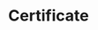 ---
title: Certificate
menu:
  product_voyager_5.0.0-rc.5:
    identifier: certificate
    name: Certificate
    parent: user-guide
    weight: 80
left_menu: product_voyager_5.0.0-rc.5
---